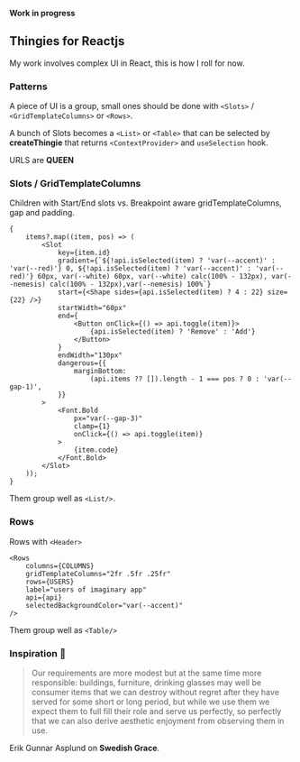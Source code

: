 **Work in progress**

## Thingies for Reactjs

My work involves complex UI in React, this is how I roll for now.

### Patterns

A piece of UI is a group, small ones should be done with `<Slots>` / `<GridTemplateColumns>` or `<Rows>`.

A bunch of Slots becomes a `<List>` or `<Table>` that can be selected by **createThingie** that returns `<ContextProvider>` and `useSelection` hook.

URLS are **QUEEN**

### Slots / GridTemplateColumns

Children with Start/End slots vs. Breakpoint aware gridTemplateColumns, gap and padding.

```tsx
{
    items?.map((item, pos) => (
        <Slot
            key={item.id}
            gradient={`${!api.isSelected(item) ? 'var(--accent)' : 'var(--red)'} 0, ${!api.isSelected(item) ? 'var(--accent)' : 'var(--red)'} 60px, var(--white) 60px, var(--white) calc(100% - 132px), var(--nemesis) calc(100% - 132px),var(--nemesis) 100%`}
            start={<Shape sides={api.isSelected(item) ? 4 : 22} size={22} />}
            startWidth="60px"
            end={
                <Button onClick={() => api.toggle(item)}>
                    {api.isSelected(item) ? 'Remove' : 'Add'}
                </Button>
            }
            endWidth="130px"
            dangerous={{
                marginBottom:
                    (api.items ?? []).length - 1 === pos ? 0 : 'var(--gap-1)',
            }}
        >
            <Font.Bold
                px="var(--gap-3)"
                clamp={1}
                onClick={() => api.toggle(item)}
            >
                {item.code}
            </Font.Bold>
        </Slot>
    ));
}
```

Them group well as `<List/>`.

### Rows

Rows with `<Header>`

```tsx
<Rows
    columns={COLUMNS}
    gridTemplateColumns="2fr .5fr .25fr"
    rows={USERS}
    label="users of imaginary app"
    api={api}
    selectedBackgroundColor="var(--accent)"
/>
```

Them group well as `<Table/>`

### Inspiration 💐

> Our requirements are more modest but at the same time more responsible:
> buildings, furniture, drinking glasses may well be consumer items that
> we can destroy without regret after they have served for some short or
> long period, but while we use them we expect them to full fill their role and serve us perfectly, so perfectly that we can also derive aesthetic
> enjoyment from observing them in use.

Erik Gunnar Asplund on **Swedish Grace**.
